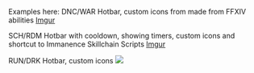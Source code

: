 Examples here:
DNC/WAR Hotbar, custom icons from made from FFXIV abilities
[Imgur](https://i.imgur.com/tqYZA7Q.png)

SCH/RDM Hotbar with cooldown, showing timers, custom icons and shortcut to Immanence Skillchain Scripts
[Imgur](https://i.imgur.com/OMWVCnV.png)

RUN/DRK Hotbar, custom icons
[<img src="path/to/image.png">]((https://imgur.com/9U7VDO5))
